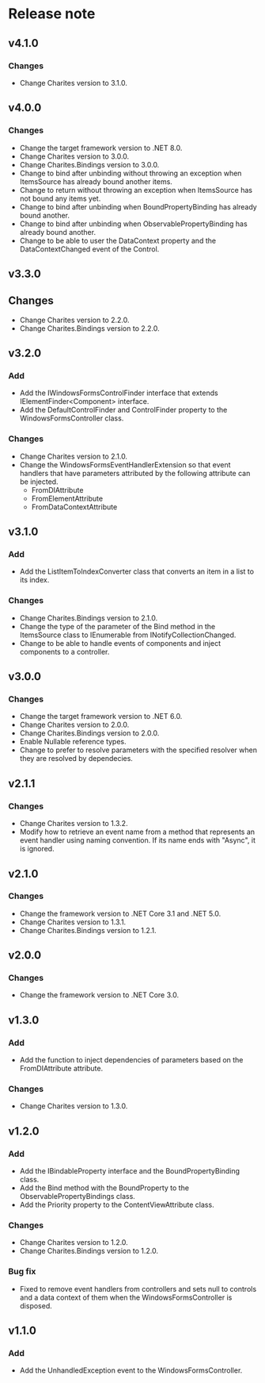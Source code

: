 # Release note

## v4.1.0

### Changes

- Change Charites version to 3.1.0.

## v4.0.0

### Changes

- Change the target framework version to .NET 8.0.
- Change Charites version to 3.0.0.
- Change Charites.Bindings version to 3.0.0.
- Change to bind after unbinding without throwing an exception when ItemsSource has already bound another items.
- Change to return without throwing an exception when ItemsSource has not bound any items yet.
- Change to bind after unbinding when BoundPropertyBinding has already bound another.
- Change to bind after unbinding when ObservablePropertyBinding has already bound another.
- Change to be able to user the DataContext property and the DataContextChanged event of the Control.

## v3.3.0

## Changes

- Change Charites version to 2.2.0.
- Change Charites.Bindings version to 2.2.0.

## v3.2.0

### Add

- Add the IWindowsFormsControlFinder interface that extends IElementFinder&lt;Component&gt; interface.
- Add the DefaultControlFinder and ControlFinder property to the WindowsFormsController class.

### Changes

 - Change Charites version to 2.1.0.
 - Change the WindowsFormsEventHandlerExtension so that event handlers that have parameters attributed by the following attribute can be injected.
   - FromDIAttribute
   - FromElementAttribute
   - FromDataContextAttribute

## v3.1.0

### Add

- Add the ListItemToIndexConverter class that converts an item in a list to its index.

### Changes

- Change Charites.Bindings version to 2.1.0.
- Change the type of the parameter of the Bind method in the ItemsSource class to IEnumerable from INotifyCollectionChanged.
- Change to be able to handle events of components and inject components to a controller.

## v3.0.0

### Changes

- Change the target framework version to .NET 6.0.
- Change Charites version to 2.0.0.
- Change Charites.Bindings version to 2.0.0.
- Enable Nullable reference types.
- Change to prefer to resolve parameters with the specified resolver when they are resolved by dependecies.

## v2.1.1

### Changes

- Change Charites version to 1.3.2.
- Modify how to retrieve an event name from a method that represents an event handler using naming convention. If its name ends with "Async", it is ignored.

## v2.1.0

### Changes

- Change the framework version to .NET Core 3.1 and .NET 5.0.
- Change Charites version to 1.3.1.
- Change Charites.Bindings version to 1.2.1.

## v2.0.0

### Changes

- Change the framework version to .NET Core 3.0.

## v1.3.0

### Add

- Add the function to inject dependencies of parameters based on the FromDIAttribute attribute.

### Changes

- Change Charites version to 1.3.0.

## v1.2.0

### Add

- Add the IBindableProperty interface and the BoundPropertyBinding class.
- Add the Bind method with the BoundProperty to the ObservablePropertyBindings class.
- Add the Priority property to the ContentViewAttribute class.

### Changes

- Change Charites version to 1.2.0.
- Change Charites.Bindings version to 1.2.0.

### Bug fix

- Fixed to remove event handlers from controllers and sets null to controls and a data context of them when the WindowsFormsController is disposed.

## v1.1.0

### Add

- Add the UnhandledException event to the WindowsFormsController.

